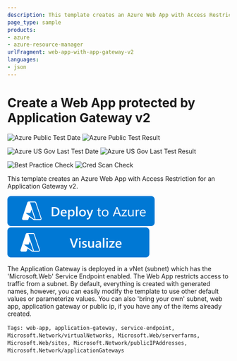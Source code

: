 ```yaml
---
description: This template creates an Azure Web App with Access Restriction for an Application Gateway v2. The Application Gateway is deployed in a vNet (subnet) which has a 'Microsoft.Web' Service Endpoint enabled. The Web App restricts access to traffic from the subnet.
page_type: sample
products:
- azure
- azure-resource-manager
urlFragment: web-app-with-app-gateway-v2
languages:
- json
---
```

# Create a Web App protected by Application Gateway v2

![Azure Public Test Date](https://azurequickstartsservice.blob.core.windows.net/badges/quickstarts/microsoft.web/web-app-with-app-gateway-v2/PublicLastTestDate.svg)
![Azure Public Test Result](https://azurequickstartsservice.blob.core.windows.net/badges/quickstarts/microsoft.web/web-app-with-app-gateway-v2/PublicDeployment.svg)

![Azure US Gov Last Test Date](https://azurequickstartsservice.blob.core.windows.net/badges/quickstarts/microsoft.web/web-app-with-app-gateway-v2/FairfaxLastTestDate.svg)
![Azure US Gov Last Test Result](https://azurequickstartsservice.blob.core.windows.net/badges/quickstarts/microsoft.web/web-app-with-app-gateway-v2/FairfaxDeployment.svg)

![Best Practice Check](https://azurequickstartsservice.blob.core.windows.net/badges/quickstarts/microsoft.web/web-app-with-app-gateway-v2/BestPracticeResult.svg)
![Cred Scan Check](https://azurequickstartsservice.blob.core.windows.net/badges/quickstarts/microsoft.web/web-app-with-app-gateway-v2/CredScanResult.svg)

This template creates an Azure Web App with Access Restriction for an Application Gateway v2.

[![Deploy To Azure](https://raw.githubusercontent.com/Azure/azure-quickstart-templates/master/1-CONTRIBUTION-GUIDE/images/deploytoazure.svg?sanitize=true)](https://portal.azure.com/#create/Microsoft.Template/uri/https%3A%2F%2Fraw.githubusercontent.com%2FAzure%2Fazure-quickstart-templates%2Fmaster%2Fquickstarts%2Fmicrosoft.web%2Fweb-app-with-app-gateway-v2%2Fazuredeploy.json)
[![Visualize](https://raw.githubusercontent.com/Azure/azure-quickstart-templates/master/1-CONTRIBUTION-GUIDE/images/visualizebutton.svg?sanitize=true)](http://armviz.io/#/?load=https%3A%2F%2Fraw.githubusercontent.com%2FAzure%2Fazure-quickstart-templates%2Fmaster%2Fquickstarts%2Fmicrosoft.web%2Fweb-app-with-app-gateway-v2%2Fazuredeploy.json)

The Application Gateway is deployed in a vNet (subnet) which has the 'Microsoft.Web' Service Endpoint enabled. The Web App restricts access to traffic from a subnet. By default, everything is created with generated names, however, you can easily modify the template to use other default values or parameterize values. You can also 'bring your own' subnet, web app, application gateway or public ip, if you have any of the items already created.

`Tags: web-app, application-gateway, service-endpoint, Microsoft.Network/virtualNetworks, Microsoft.Web/serverfarms, Microsoft.Web/sites, Microsoft.Network/publicIPAddresses, Microsoft.Network/applicationGateways`


